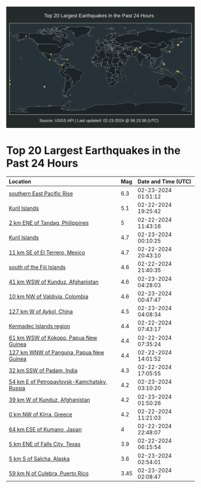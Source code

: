 ![Map](./map.png)

# Top 20 Largest Earthquakes in the Past 24 Hours

| Location | Mag | Date and Time (UTC) |
|:---|:---|:---|
| [southern East Pacific Rise](https://earthquake.usgs.gov/earthquakes/eventpage/us7000m0zq) | 6.3 | 02-23-2024 01:51:12 |
| [Kuril Islands](https://earthquake.usgs.gov/earthquakes/eventpage/us7000m0we) | 5.1 | 02-22-2024 19:25:42 |
| [2 km ENE of Tandag, Philippines](https://earthquake.usgs.gov/earthquakes/eventpage/us7000m0s7) | 5 | 02-22-2024 11:43:16 |
| [Kuril Islands](https://earthquake.usgs.gov/earthquakes/eventpage/us7000m0yz) | 4.7 | 02-23-2024 00:10:25 |
| [11 km SE of El Terrero, Mexico](https://earthquake.usgs.gov/earthquakes/eventpage/us7000m0xa) | 4.7 | 02-22-2024 20:43:10 |
| [south of the Fiji Islands](https://earthquake.usgs.gov/earthquakes/eventpage/us7000m0xy) | 4.6 | 02-22-2024 21:40:35 |
| [41 km WSW of Kunduz, Afghanistan](https://earthquake.usgs.gov/earthquakes/eventpage/us7000m10f) | 4.6 | 02-23-2024 04:28:03 |
| [10 km NW of Valdivia, Colombia](https://earthquake.usgs.gov/earthquakes/eventpage/us7000m0zk) | 4.6 | 02-23-2024 00:47:47 |
| [127 km W of Aykol, China](https://earthquake.usgs.gov/earthquakes/eventpage/us7000m10d) | 4.5 | 02-23-2024 04:08:34 |
| [Kermadec Islands region](https://earthquake.usgs.gov/earthquakes/eventpage/us7000m0qi) | 4.4 | 02-22-2024 07:43:17 |
| [61 km WSW of Kokopo, Papua New Guinea](https://earthquake.usgs.gov/earthquakes/eventpage/us7000m0qf) | 4.4 | 02-22-2024 07:35:24 |
| [127 km WNW of Panguna, Papua New Guinea](https://earthquake.usgs.gov/earthquakes/eventpage/us7000m0tq) | 4.4 | 02-22-2024 14:01:52 |
| [32 km SSW of Padam, India](https://earthquake.usgs.gov/earthquakes/eventpage/us7000m0vv) | 4.3 | 02-22-2024 17:05:55 |
| [54 km E of Petropavlovsk-Kamchatsky, Russia](https://earthquake.usgs.gov/earthquakes/eventpage/us7000m106) | 4.2 | 02-23-2024 03:10:20 |
| [39 km W of Kunduz, Afghanistan](https://earthquake.usgs.gov/earthquakes/eventpage/us7000m0zp) | 4.2 | 02-23-2024 01:50:26 |
| [0 km NW of Kírra, Greece](https://earthquake.usgs.gov/earthquakes/eventpage/us7000m0s5) | 4.2 | 02-22-2024 11:21:03 |
| [64 km ESE of Kumano, Japan](https://earthquake.usgs.gov/earthquakes/eventpage/us7000m0yl) | 4 | 02-22-2024 22:48:07 |
| [5 km ENE of Falls City, Texas](https://earthquake.usgs.gov/earthquakes/eventpage/tx2024drmo) | 3.9 | 02-22-2024 06:15:54 |
| [5 km S of Salcha, Alaska](https://earthquake.usgs.gov/earthquakes/eventpage/ak0242hcj3dq) | 3.6 | 02-23-2024 02:54:01 |
| [59 km N of Culebra, Puerto Rico](https://earthquake.usgs.gov/earthquakes/eventpage/pr2024054000) | 3.45 | 02-23-2024 02:08:47 |
